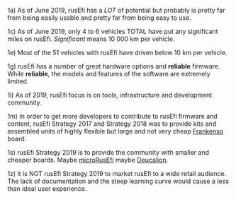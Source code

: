 1a) As of June 2019, rusEfi has a _LOT_ of potential but probably is pretty far from being easily usable and pretty far from being
easy to use.   

1c) As of June 2019, only 4 to 6 vehicles TOTAL have put any significant miles on rusEfi. _Significant_ means 10 000 km per vehicle.

1e) Most of the 51 vehicles with rusEfi have driven below 10 km per vehicle.

1g) rusEfi has a number of great hardware options and **reliable** firmware. While **reliable**, the models and features of
the software are extremely limited.  

1i) As of 2019, rusEfi focus is on tools, infrastructure and development community.

1m) In order to get more developers to contribute to rusEfi firmware and content, rusEfi Strategy 2017 and
Strategy 2018 was to provide kits and assembled units of highly flexible but large and not very cheap [Frankenso](https://rusefi.com/wiki/index.php?title=Hardware:For_Sale) board.

1s) rusEfi Strategy 2019 is to provide the community with smaller and cheaper boards. Maybe [microRusEfi](https://github.com/960/hw_microRusEfi) maybe 
[Deucalion](https://rusefi.com/forum/viewtopic.php?f=4&t=1516).

1z) it is NOT rusEfi Strategy 2019 to market rusEfi to a wide retail audience. The lack of documentation and the steep
learning curve would cause a less than ideal user experience.

   